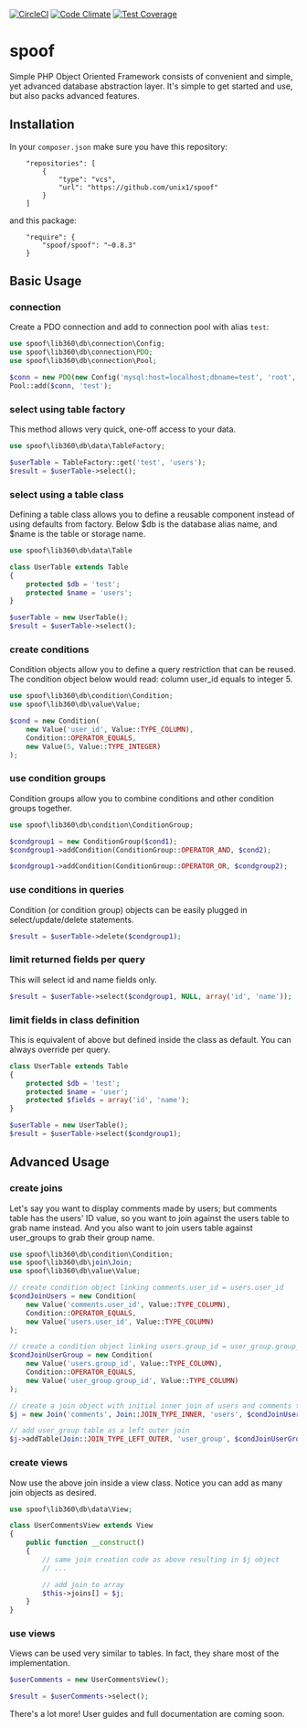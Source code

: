 [![CircleCI](https://circleci.com/gh/unix1/spoof.svg?style=shield)](https://circleci.com/gh/unix1/spoof)
[![Code Climate](https://codeclimate.com/github/unix1/spoof/badges/gpa.svg)](https://codeclimate.com/github/unix1/spoof)
[![Test Coverage](https://codeclimate.com/github/unix1/spoof/badges/coverage.svg)](https://codeclimate.com/github/unix1/spoof/coverage)

# spoof
Simple PHP Object Oriented Framework consists of convenient and simple, yet advanced database abstraction layer. It's simple to get started and use, but also packs advanced features.

Installation
------------
In your `composer.json` make sure you have this repository:
```
    "repositories": [
        {
            "type": "vcs",
            "url": "https://github.com/unix1/spoof"
        }
    ]
```
and this package:
```
    "require": {
        "spoof/spoof": "~0.8.3"
    }
```

Basic Usage
-----------

### connection
Create a PDO connection and add to connection pool with alias `test`:
```php
use spoof\lib360\db\connection\Config;
use spoof\lib360\db\connection\PDO;
use spoof\lib360\db\connection\Pool;

$conn = new PDO(new Config('mysql:host=localhost;dbname=test', 'root', NULL));
Pool::add($conn, 'test');
```

### select using table factory
This method allows very quick, one-off access to your data.
```php
use spoof\lib360\db\data\TableFactory;

$userTable = TableFactory::get('test', 'users');
$result = $userTable->select();
```

### select using a table class
Defining a table class allows you to define a reusable component instead of using defaults from factory. Below $db is the database alias name, and $name is the table or storage name.
```php
use spoof\lib360\db\data\Table

class UserTable extends Table
{
    protected $db = 'test';
    protected $name = 'users';
}

$userTable = new UserTable();
$result = $userTable->select();
```

### create conditions
Condition objects allow you to define a query restriction that can be reused. The condition object below would read: column user_id equals to integer 5.
```php
use spoof\lib360\db\condition\Condition;
use spoof\lib360\db\value\Value;

$cond = new Condition(
    new Value('user_id', Value::TYPE_COLUMN),
    Condition::OPERATOR_EQUALS,
    new Value(5, Value::TYPE_INTEGER)
);
```

### use condition groups
Condition groups allow you to combine conditions and other condition groups together.
```php
use spoof\lib360\db\condition\ConditionGroup;

$condgroup1 = new ConditionGroup($cond1);
$condgroup1->addCondition(ConditionGroup::OPERATOR_AND, $cond2);

$condgroup1->addCondition(ConditionGroup::OPERATOR_OR, $condgroup2);
```

### use conditions in queries
Condition (or condition group) objects can be easily plugged in select/update/delete statements.
```php
$result = $userTable->delete($condgroup1);
```

### limit returned fields per query
This will select id and name fields only.
```php
$result = $userTable->select($condgroup1, NULL, array('id', 'name'));
```

### limit fields in class definition
This is equivalent of above but defined inside the class as default. You can always override per query.
```php
class UserTable extends Table
{
    protected $db = 'test';
    protected $name = 'user';
    protected $fields = array('id', 'name');
}

$userTable = new UserTable();
$result = $userTable->select($condgroup1);
```

Advanced Usage
--------------

### create joins
Let's say you want to display comments made by users; but comments table has the users' ID value, so you want to join against the users table to grab name instead. And you also want to join users table against user_groups to grab their group name.
```php
use spoof\lib360\db\condition\Condition;
use spoof\lib360\db\join\Join;
use spoof\lib360\db\value\Value;

// create condition object linking comments.user_id = users.user_id
$condJoinUsers = new Condition(
    new Value('comments.user_id', Value::TYPE_COLUMN),
    Condition::OPERATOR_EQUALS,
    new Value('users.user_id', Value::TYPE_COLUMN)
);

// create a condition object linking users.group_id = user_group.group_id
$condJoinUserGroup = new Condition(
    new Value('users.group_id', Value::TYPE_COLUMN),
    Condition::OPERATOR_EQUALS,
    new Value('user_group.group_id', Value::TYPE_COLUMN)
);

// create a join object with initial inner join of users and comments tables
$j = new Join('comments', Join::JOIN_TYPE_INNER, 'users', $condJoinUsers);

// add user_group table as a left outer join
$j->addTable(Join::JOIN_TYPE_LEFT_OUTER, 'user_group', $condJoinUserGroup);
```

### create views
Now use the above join inside a view class. Notice you can add as many join objects as desired.
```php
use spoof\lib360\db\data\View;

class UserCommentsView extends View
{
    public function __construct()
    {
        // same join creation code as above resulting in $j object
        // ...

        // add join to array
        $this->joins[] = $j;
    }
}
```

### use views
Views can be used very similar to tables. In fact, they share most of the implementation.
```php
$userComments = new UserCommentsView();

$result = $userComments->select();
```

There's a lot more! User guides and full documentation are coming soon.
